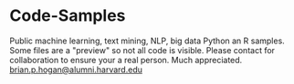# Code-Samples
Public machine learning, text mining, NLP, big data Python an R samples. Some files are a "preview" so not all code is visible.
Please contact for collaboration to ensure your a real person. Much appreciated. brian.p.hogan@alumni.harvard.edu

